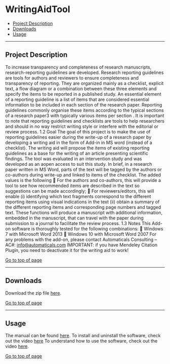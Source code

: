 # WritingAidTool

 * [Project Description](#project-description)
 * [Downloads](#downloads)
 * [Usage](#usage)

----

## Project Description

To increase transparency and completeness of research manuscripts, research-reporting guidelines are developed. Research reporting guidelines are tools for authors and reviewers to ensure completeness and transparency of reporting. They are organized mainly as a checklist, explicit text, a flow diagram or a combination between these three elements and specify the items to be reported in a published study. An essential element of a reporting guideline is a list of items that are considered essential information to be included in each section of the research paper. Reporting guidelines commonly organise these items according to the typical sections of a research paper3 with typically various items per section . It is important to note that reporting guidelines and checklists are tools to help researchers and should in no way restrict writing style or interfere with the editorial or review process.
1.2 Goal
The goal of this project is to make the use of reporting guidelines easier during the write-up of a research paper by developing a writing aid in the form of Add-in in MS word (instead of a checklist). The writing aid will propose the items of existing reporting guidelines as a base for the writing of an article presenting scientific findings. The tool was evaluated in an intervention study and was developed as an aopen access to suit this study.
In brief, in a research paper written in MS Word, parts of the text will be tagged by the authors or co-authors during write-up and linked to items of the checklist. The added values is the following
 For the authors and co-authors, this will provide a tool to see how recommended items are described in the text so suggestions can be made accordingly;
 For reviewers/editors, this will enable (i) identifying which text fragments correspond to the different reporting items using visual indications in the text (ii) obtain a summary of the different reporting items and corresponding page numbers and tagged text. These functions will produce a manuscript with additional information, embedded in the manuscript, that can travel with the paper during submission to a journal to facilitate the review process.
1.3 Notes
This Add-on software is thoroughly tested for the following combinations:
 Windows 7 with Microsoft Word 2013
 Windows 10 with Microsoft Word 2007
For any problems with the add-on, please contact Automaticals Consulting – AC#: info@automaticals.com
IMPORTANT: if you have Mendeley Citation Plugin, you need to deactivate it for the writing aid to work!

[Go to top of page](#WritingAidTool)

----

## Downloads

Download the zip file [here](https://github.com/carllachat/WritingAidTool/Install.zip).

[Go to top of page](#WritingAidTool)

----

## Usage
The manual can be found [here](https://github.com/carllachat/WritingAidTool/blob/master/Manual%20Writing%20Publication%20Aid.pdf).
To install and uninstall the software, check out the video [here](https://www.youtube.com/watch?v=HPp_BRMUUY8&feature=youtu.be)
To understand how to use the software, check out the video [here](https://www.youtube.com/watch?v=T7HbbCD0sxI). 

[Go to top of page](#WritingAidTool)
